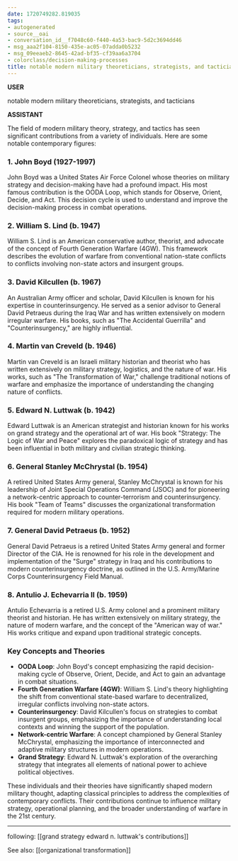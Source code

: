 ```yaml
---
date: 1720749282.819035
tags:
- autogenerated
- source__oai
- conversation_id__f7048c60-f440-4a53-bac9-5d2c3694dd46
- msg_aaa2f104-8150-435e-ac05-07adda0b5232
- msg_09eeaeb2-8645-42ad-bf35-cf39aa6a3704
- colorclass/decision-making-processes
title: notable modern military theoreticians, strategists, and tacticians
---
```


**USER**

notable modern military theoreticians, strategists, and tacticians


**ASSISTANT**

The field of modern military theory, strategy, and tactics has seen significant contributions from a variety of individuals. Here are some notable contemporary figures:

### 1. **John Boyd (1927-1997)**
John Boyd was a United States Air Force Colonel whose theories on military strategy and decision-making have had a profound impact. His most famous contribution is the OODA Loop, which stands for Observe, Orient, Decide, and Act. This decision cycle is used to understand and improve the decision-making process in combat operations.

### 2. **William S. Lind (b. 1947)**
William S. Lind is an American conservative author, theorist, and advocate of the concept of Fourth Generation Warfare (4GW). This framework describes the evolution of warfare from conventional nation-state conflicts to conflicts involving non-state actors and insurgent groups.

### 3. **David Kilcullen (b. 1967)**
An Australian Army officer and scholar, David Kilcullen is known for his expertise in counterinsurgency. He served as a senior advisor to General David Petraeus during the Iraq War and has written extensively on modern irregular warfare. His books, such as "The Accidental Guerrilla" and "Counterinsurgency," are highly influential.

### 4. **Martin van Creveld (b. 1946)**
Martin van Creveld is an Israeli military historian and theorist who has written extensively on military strategy, logistics, and the nature of war. His works, such as "The Transformation of War," challenge traditional notions of warfare and emphasize the importance of understanding the changing nature of conflicts.

### 5. **Edward N. Luttwak (b. 1942)**
Edward Luttwak is an American strategist and historian known for his works on grand strategy and the operational art of war. His book "Strategy: The Logic of War and Peace" explores the paradoxical logic of strategy and has been influential in both military and civilian strategic thinking.

### 6. **General Stanley McChrystal (b. 1954)**
A retired United States Army general, Stanley McChrystal is known for his leadership of Joint Special Operations Command (JSOC) and for pioneering a network-centric approach to counter-terrorism and counterinsurgency. His book "Team of Teams" discusses the organizational transformation required for modern military operations.

### 7. **General David Petraeus (b. 1952)**
General David Petraeus is a retired United States Army general and former Director of the CIA. He is renowned for his role in the development and implementation of the "Surge" strategy in Iraq and his contributions to modern counterinsurgency doctrine, as outlined in the U.S. Army/Marine Corps Counterinsurgency Field Manual.

### 8. **Antulio J. Echevarria II (b. 1959)**
Antulio Echevarria is a retired U.S. Army colonel and a prominent military theorist and historian. He has written extensively on military strategy, the nature of modern warfare, and the concept of the "American way of war." His works critique and expand upon traditional strategic concepts.

### Key Concepts and Theories

- **OODA Loop**: John Boyd's concept emphasizing the rapid decision-making cycle of Observe, Orient, Decide, and Act to gain an advantage in combat situations.
- **Fourth Generation Warfare (4GW)**: William S. Lind's theory highlighting the shift from conventional state-based warfare to decentralized, irregular conflicts involving non-state actors.
- **Counterinsurgency**: David Kilcullen's focus on strategies to combat insurgent groups, emphasizing the importance of understanding local contexts and winning the support of the population.
- **Network-centric Warfare**: A concept championed by General Stanley McChrystal, emphasizing the importance of interconnected and adaptive military structures in modern operations.
- **Grand Strategy**: Edward N. Luttwak's exploration of the overarching strategy that integrates all elements of national power to achieve political objectives.

These individuals and their theories have significantly shaped modern military thought, adapting classical principles to address the complexities of contemporary conflicts. Their contributions continue to influence military strategy, operational planning, and the broader understanding of warfare in the 21st century.


---


following: [[grand strategy edward n. luttwak's contributions]]

See also: [[organizational transformation]]